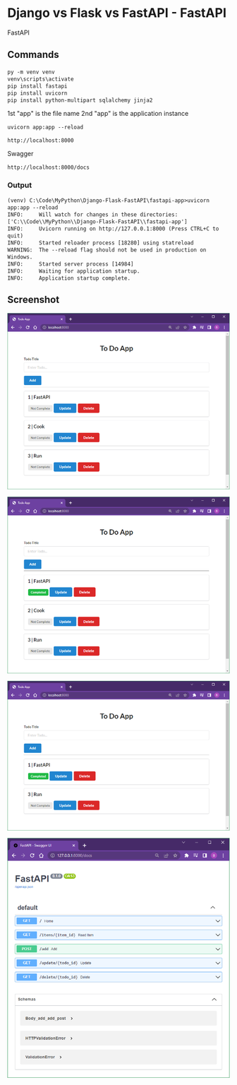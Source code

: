 # Django vs Flask vs FastAPI - FastAPI

FastAPI

## Commands

```
py -m venv venv
venv\scripts\activate
pip install fastapi
pip install uvicorn
pip install python-multipart sqlalchemy jinja2
```

1st "app" is the file name
2nd "app" is the application instance

```
uvicorn app:app --reload
```

```
http://localhost:8000
```

Swagger

```
http://localhost:8000/docs
```

### Output

```
(venv) C:\Code\MyPython\Django-Flask-FastAPI\fastapi-app>uvicorn app:app --reload
INFO:     Will watch for changes in these directories: ['C:\\Code\\MyPython\\Django-Flask-FastAPI\\fastapi-app']
INFO:     Uvicorn running on http://127.0.0.1:8000 (Press CTRL+C to quit)
INFO:     Started reloader process [18280] using statreload
WARNING:  The --reload flag should not be used in production on Windows.
INFO:     Started server process [14984]
INFO:     Waiting for application startup.
INFO:     Application startup complete.
```

## Screenshot

![](image/README/01.png)

![](image/README/02.png)

![](image/README/03.png)

![](image/README/fastapi_swagger.png)
